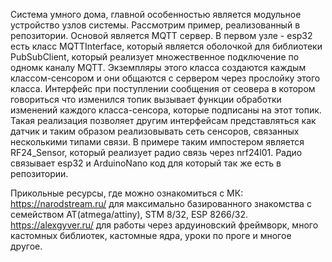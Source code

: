 Система умного дома, главной особенностью является модульное устройство узлов системы. Рассмотрим пример, реализованный в репозитории. Основой является MQTT сервер.
В первом узле - esp32 есть класс MQTTInterface, который является оболочкой для библиотеки PubSubClient, который реализует множественное подключение по одномк каналу
MQTT. Экземпляры этого класса создаются каждым классом-сенсором и они общаются с сервером через прослойку этого класса. Интерфейс при поступлении сообщения от сеовера
в котором говориться что изменился топик вызывает функции обработки изменений каждого класса-сенсора, которые подписаны на этот топик. Такая реализация 
позволяет другим интерфейсам представляться как датчик и таким образом реализовывать сеть сенсоров, связанных несколькими типами связи. В примере таким импостером
является RF24_Sensor, который реализует радио связь через nrf24l01. Радио связывает esp32 и ArduinoNano код для который так же есть в репозитории.



Прикольные ресурсы, где можно ознакомиться с МК:
https://narodstream.ru/       для максимально базированного знакомства с семейством AT(atmega/attiny), STM 8/32, ESP 8266/32.
https://alexgyver.ru/         для работы через ардуиновский фреймворк, много кастомных библиотек, кастомные ядра, уроки по проге и многое другое.
